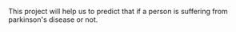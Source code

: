 This project will help us to predict that if a person is suffering from parkinson's disease or not.
